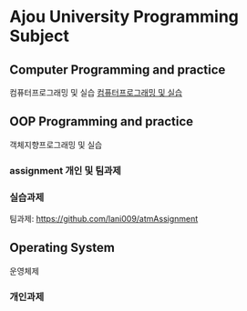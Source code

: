 # Ajou University Programming Subject

## Computer Programming and practice
컴퓨터프로그래밍 및 실습
[컴퓨터프로그래밍 및 실습](./computer%20programming/)

## OOP Programming and practice
객체지향프로그래밍 및 실습
### assignment 개인 및 팀과제
### 실습과제
팀과제: https://github.com/lani009/atmAssignment

## Operating System
운영체제
### 개인과제
